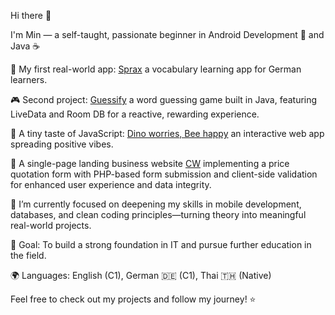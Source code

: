 Hi there 👋

I'm Min — a self-taught, passionate beginner in Android Development 📱 and Java ☕


🔭 My first real-world app: [Sprax](https://github.com/SupaMinovative/Sprax) a vocabulary learning app for German learners.

🎮 Second project: [Guessify](https://github.com/SupaMinovative/Guessify) a word guessing game built in Java, featuring LiveData and Room DB for a reactive, rewarding experience.

💚 A tiny taste of JavaScript: [Dino worries, Bee happy](https://github.com/SupaMinovative/dino-worries-bee-happy) an interactive web app spreading positive vibes.

💼 A single-page landing business website [CW](https://github.com/SupaMinovative/CW) implementing a price quotation form with PHP-based form submission and client-side validation for enhanced user experience and data integrity.

🌱 I’m currently focused on deepening my skills in mobile development, databases, and clean coding principles—turning theory into meaningful real-world projects.

🎯 Goal: To build a strong foundation in IT and pursue further education in the field.

🌍 Languages: English (C1), German 🇩🇪 (C1), Thai 🇹🇭 (Native)


Feel free to check out my projects and follow my journey! ⭐

